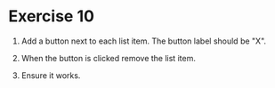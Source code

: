 # Exercise 10

1. Add a button next to each list item. The button label should be "X".

2. When the button is clicked remove the list item.

3. Ensure it works.
